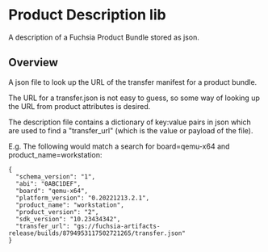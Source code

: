 # Product Description lib

A description of a Fuchsia Product Bundle stored as json.

## Overview

A json file to look up the URL of the transfer manifest for a product bundle.

The URL for a transfer.json is not easy to guess, so some way of looking up
the URL from product attributes is desired.

The description file contains a dictionary of key:value pairs in json which are
used to find a "transfer_url" (which is the value or payload of the file).

E.g. The following would match a search for board=qemu-x64 and
product_name=workstation:

```
{
  "schema_version": "1",
  "abi": "0ABC1DEF",
  "board": "qemu-x64",
  "platform_version": "0.20221213.2.1",
  "product_name": "workstation",
  "product_version": "2",
  "sdk_version": "10.23434342",
  "transfer_url": "gs://fuchsia-artifacts-release/builds/8794953117502721265/transfer.json"
}
```
